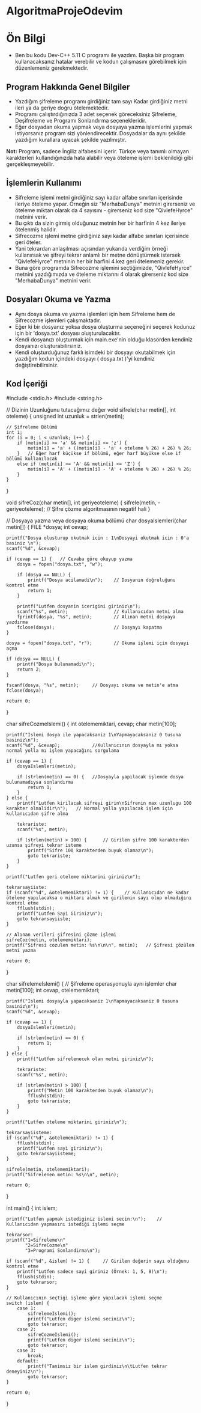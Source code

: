 # AlgoritmaProjeOdevim
# Ön Bilgi
- Ben bu kodu Dev-C++ 5.11 C programı ile yazdım. Başka bir program kullanacaksanız hatalar verebilir ve kodun çalışmasını görebilmek için düzenlemeniz gerekmektedir.
## Program Hakkında Genel Bilgiler
- Yazdığım şifreleme programı girdiğiniz tam sayı Kadar girdiğiniz metni ileri ya da geriye doğru ötelemektedir.
- Programı çalıştırdığınızda 3 adet seçenek göreceksiniz Şifreleme, Deşifreleme ve Programı Sonlandırma seçenekleridir.
- Eğer dosyadan okuma yapmak veya dosyaya yazma işlemlerini yapmak istiyorsanız program sizi yönlendirecektir. Dosyadalar da aynı şekilde yazdığım kurallara uyacak şekilde yazılmıştır.

**Not:** Program, sadece İngiliz alfabesini içerir. Türkçe veya tanımlı olmayan karakterleri kullandığınızda hata alabilir veya öteleme işlemi beklenildiği gibi gerçekleşmeyebilir.
## İşlemlerin Kullanımı
- Sifreleme işlemi metni girdiğiniz sayı kadar alfabe sınırları içerisinde ileriye öteleme yapar. Örneğin siz "MerhabaDunya" metnini girerseniz ve öteleme miktarı olarak da 4 sayısını - girerseniz kod size "QivlefeHyrce" metnini verir.
- Bu çıktı da sizin girmiş olduğunuz metnin her bir harfinin 4 kez ileriye ötelenmiş halidir.
- Sifrecozme işlemi metne girdiğiniz sayı kadar alfabe sınırları içerisinde geri öteler.
- Yani tekrardan anlaşılması açısından yukarıda verdiğim örneği kullanırsak ve şifreyi tekrar anlamlı bir metne dönüştürmek istersek "QivlefeHyrce" metninin her bir harfini 4 kez geri ötelemeniz gerekir.
- Buna göre programda Sifrecozme işlemini seçtiğimizde, "QivlefeHyrce" metnini yazdığımızda ve öteleme miktarını 4 olarak girerseniz kod size "MerhabaDunya" metnini verir.
## Dosyaları Okuma ve Yazma
- Aynı dosya okuma ve yazma işlemleri için hem Sifreleme hem de Sifrecozme işlemleri çalışmaktadır.
- Eğer ki bir dosyanız yoksa dosya oluşturma seçeneğini seçerek kodunuz için bir 'dosya.txt' dosyası oluşturulacaktır.
- Kendi dosyanızı oluşturmak için main.exe'nin olduğu klasörden kendiniz dosyanızı oluşturabilirsiniz.
- Kendi oluşturduğunuz farklı isimdeki bir dosyayı okutabilmek için yazdığım kodun içindeki dosyayı ( dosya.txt )'yi kendiniz değiştirebilirsiniz.
## Kod İçeriği

#include <stdio.h>
#include <string.h>

// Dizinin Uzunluğunu tutacağımız değer
void sifrele(char metin[], int oteleme) {
    unsigned int uzunluk = strlen(metin);	
	
	// Şifreleme Bölümü
    int i;
    for (i = 0; i < uzunluk; i++) {
        if (metin[i] >= 'a' && metin[i] <= 'z') {
            metin[i] = 'a' + ((metin[i] - 'a' + oteleme % 26) + 26) % 26;
        }	// Eğer harf küçükse if bölümü, eğer harf büyükse else if bölümü kullanılacak  
		else if (metin[i] >= 'A' && metin[i] <= 'Z') {
            metin[i] = 'A' + ((metin[i] - 'A' + oteleme % 26) + 26) % 26;
        }
    }
}

void sifreCoz(char metin[], int geriyeoteleme) {
    sifrele(metin, -geriyeoteleme);	// Şifre çözme algoritmasının negatif hali
}

// Dosyaya yazma veya dosyaya okuma bölümü
char dosyaIslemleri(char metin[]) {
    FILE *dosya;
    int cevap;

    printf("Dosya olusturup okutmak icin : 1\nDosyayi okutmak icin : 0'a basiniz \n");
    scanf("%d", &cevap);

    if (cevap == 1) {	// Cevaba göre okuyup yazma
        dosya = fopen("dosya.txt", "w");

        if (dosya == NULL) {
            printf("Dosya acilamadi\n");	// Dosyanın doğruluğunu kontrol etme
            return 1;
        }

        printf("Lutfen dosyanin icerigini giriniz\n");
        scanf("%s", metin);					// Kullanıcıdan metni alma
        fprintf(dosya, "%s", metin);		// Alınan metni dosyaya yazdırma
        fclose(dosya);						// Dosyayı kapatma
    }

    dosya = fopen("dosya.txt", "r");		// Okuma işlemi için dosyayı açma

    if (dosya == NULL) {
        printf("Dosya bulunamadi\n");
        return 2;
    }

    fscanf(dosya, "%s", metin);		// Dosyayı okuma ve metin'e atma
    fclose(dosya);

    return 0;
}

char sifreCozmeIslemi() {
    int otelememiktari, cevap;
    char metin[100];

    printf("Islemi dosya ile yapacaksaniz 1\nYapmayacaksaniz 0 tusuna basiniz\n");
    scanf("%d", &cevap);			//Kullanıcının dosyayla mı yoksa normal yolla mı işlem yapacağını sorgulama

    if (cevap == 1) {
        dosyaIslemleri(metin);

        if (strlen(metin) == 0) {	//Dosyayla yapılacak işlemde dosya bulunamadıysa sonlandırma
            return 1;
        }
    } else {
        printf("Lutfen kirilacak sifreyi girin\nSifrenin max uzunlugu 100 karakter olmalidir\n");	// Normal yolla yapılacak işlem için kullanıcıdan şifre alma 

        tekrariste:
        scanf("%s", metin);

        if (strlen(metin) > 100) {		// Girilen şifre 100 karakterden uzunsa şifreyi tekrar isteme
            printf("Sifre 100 karakterden buyuk olamaz\n");
            goto tekrariste;
        }
    }

    printf("Lutfen geri oteleme miktarini giriniz\n");

    tekrarsayiiste:
    if (scanf("%d", &otelememiktari) != 1) {	// Kullanıcıdan ne kadar öteleme yapılacaksa o miktarı almak ve girilenin sayı olup olmadığını kontrol etme 
        fflush(stdin);
        printf("Lutfen Sayi Giriniz\n");
        goto tekrarsayiiste;
    }
	
	// Alınan verileri şifresini çözme işlemi
    sifreCoz(metin, otelememiktari);
    printf("Sifresi cozulen metin: %s\n\n\n", metin);	// Şifresi çözülen metni yazma

    return 0;
}

char sifrelemeIslemi() {	// Şifreleme operasyonuyla aynı işlemler
    char metin[100];
    int cevap, otelememiktari;

    printf("Islemi dosyayla yapacaksaniz 1\nYapmayacaksaniz 0 tusuna basiniz\n");
    scanf("%d", &cevap);

    if (cevap == 1) {
        dosyaIslemleri(metin);

        if (strlen(metin) == 0) {
            return 1;
        }
    } else {
        printf("Lutfen sifrelenecek olan metni giriniz\n");

        tekrariste:
        scanf("%s", metin);

        if (strlen(metin) > 100) {
            printf("Metin 100 karakterden buyuk olamaz\n");
            fflush(stdin);
            goto tekrariste;
        }
    }

    printf("Lutfen oteleme miktarini giriniz\n");

    tekrarsayiisteme:
    if (scanf("%d", &otelememiktari) != 1) {
        fflush(stdin);
        printf("Lutfen sayi giriniz\n");
        goto tekrarsayiisteme;
    }

    sifrele(metin, otelememiktari);
    printf("Sifrelenen metin: %s\n\n", metin);

    return 0;
}

int main() {
    int islem;

    printf("Lutfen yapmak istediginiz islemi secin:\n");	// Kullanıcıdan yapmasını istediği işlemi seçme

    tekrarsor:
    printf("1=Sifreleme\n"
           "2=SifreCozme\n"
           "3=Programi Sonlandirma\n");

    if (scanf("%d", &islem) != 1) {		// Girilen değerin sayı olduğunu kontrol etme
        printf("Lutfen sadece sayi giriniz (Örnek: 1, 5, 8)\n");
        fflush(stdin);
        goto tekrarsor;
    }
	
	// Kullanıcının seçtiği işleme göre yapılacak işlemi seçme
    switch (islem) {
        case 1:
            sifrelemeIslemi();
            printf("Lutfen diger islemi seciniz\n");
            goto tekrarsor;
        case 2:
            sifreCozmeIslemi();
            printf("Lutfen diger islemi seciniz\n");
            goto tekrarsor;
        case 3:
            break;
        default:
            printf("Tanimsiz bir islem girdiniz\n\tLutfen tekrar deneyiniz\n");
            goto tekrarsor;
    }

    return 0;
}

